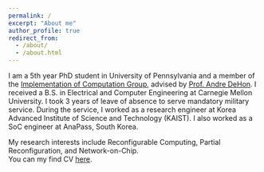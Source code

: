 ```yaml
---
permalink: /
excerpt: "About me"
author_profile: true
redirect_from: 
  - /about/
  - /about.html
---
```


I am a 5th year PhD student in University of Pennsylvania and a member of the [Implementation of Computation Group](http://ic.ese.upenn.edu/), advised by [Prof. Andre DeHon](https://www.seas.upenn.edu/~andre/). I received a B.S. in Electrical and Computer Engineering at Carnegie Mellon University. I took 3 years of leave of absence to serve mandatory military service. During the service, I worked as a research engineer at Korea Advanced Institute of Science and Technology (KAIST). I also worked as a SoC engineer at AnaPass, South Korea.

My research interests include Reconfigurable Computing, Partial Reconfiguration, and Network-on-Chip.\
You can my find CV [here](https://dj-park.github.io/files/djpark_resume.pdf).
